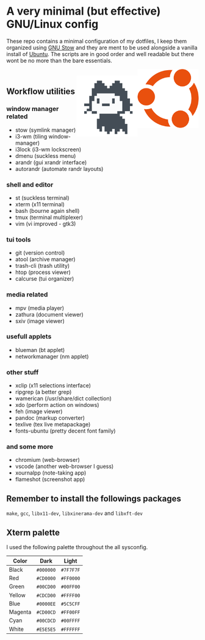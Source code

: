 # A very minimal (but effective) GNU/Linux config

These repo contains a minimal configuration of my dotfiles, I keep them organized using [GNU Stow](https://www.gnu.org/software/stow/) and they are ment to be used alongside a vanilla install of [Ubuntu](https://ubuntu.com/#download). The scripts are in good order and well readable but there wont be no more than the bare essentials.


<img align="right" width="160" src="ubuntu.png">\
<img align="right" width="160" src="mona.gif">


## Workflow utilities


### window manager related

- stow           (symlink manager)
- i3-wm          (tiling window-manager)
- i3lock         (i3-wm lockscreen)
- dmenu          (suckless menu)
- arandr         (gui xrandr interface)
- autorandr      (automate randr layouts)


### shell and editor
- st             (suckless terminal)
- xterm          (x11 terminal)
- bash           (bourne again shell)
- tmux           (terminal multiplexer)
- vim            (vi improved - gtk3)


### tui tools

- git            (version control)
- atool          (archive manager)
- trash-cli      (trash utility)
- htop           (process viewer)
- calcurse       (tui organizer)


### media related

- mpv            (media player)
- zathura        (document viewer)
- sxiv           (image viewer)


### usefull applets

- blueman        (bt applet)
- networkmanager (nm applet)


### other stuff

- xclip          (x11 selections interface)
- ripgrep        (a better grep)
- wamerican      (/usr/share/dict collection)
- xdo            (perform action on windows)
- feh            (image viewer)
- pandoc         (markup converter)
- texlive        (tex live metapackage)
- fonts-ubuntu   (pretty decent font family)


### and some more

- chromium       (web-browser)
- vscode         (another web-browser I guess)
- xournalpp      (note-taking app)
- flameshot      (screenshot app)




## Remember to install the followings packages

`make`, `gcc`, `libx11-dev`, `libxinerama-dev` and `libxft-dev`




## Xterm palette

I used the following palette throughout the all sysconfig.

| Color   | Dark      | Light     |
| ------- | --------- | --------- |
| Black   | `#000000` | `#7F7F7F` |
| Red     | `#CD0000` | `#FF0000` |
| Green   | `#00CD00` | `#00FF00` |
| Yellow  | `#CDCD00` | `#FFFF00` |
| Blue    | `#0000EE` | `#5C5CFF` |
| Magenta | `#CD00CD` | `#FF00FF` |
| Cyan    | `#00CDCD` | `#00FFFF` |
| White   | `#E5E5E5` | `#FFFFFF` |
